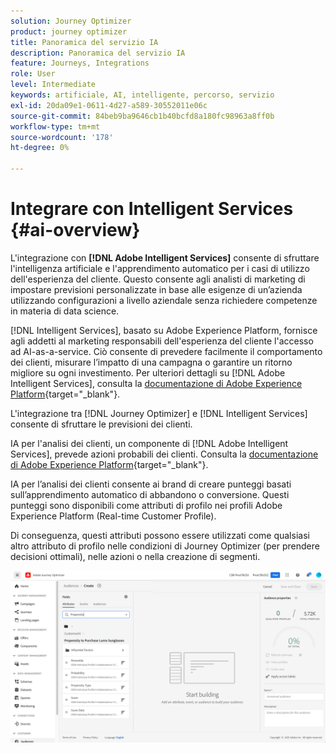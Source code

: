 ```yaml
---
solution: Journey Optimizer
product: journey optimizer
title: Panoramica del servizio IA
description: Panoramica del servizio IA
feature: Journeys, Integrations
role: User
level: Intermediate
keywords: artificiale, AI, intelligente, percorso, servizio
exl-id: 20da09e1-0611-4d27-a589-30552011e06c
source-git-commit: 84beb9ba9646cb1b40bcfd8a180fc98963a8ff0b
workflow-type: tm+mt
source-wordcount: '178'
ht-degree: 0%

---
```


# Integrare con Intelligent Services {#ai-overview}

L&#39;integrazione con **[!DNL Adobe Intelligent Services]** consente di sfruttare l&#39;intelligenza artificiale e l&#39;apprendimento automatico per i casi di utilizzo dell&#39;esperienza del cliente. Questo consente agli analisti di marketing di impostare previsioni personalizzate in base alle esigenze di un’azienda utilizzando configurazioni a livello aziendale senza richiedere competenze in materia di data science.

[!DNL Intelligent Services], basato su Adobe Experience Platform, fornisce agli addetti al marketing responsabili dell&#39;esperienza del cliente l&#39;accesso ad AI-as-a-service. Ciò consente di prevedere facilmente il comportamento dei clienti, misurare l’impatto di una campagna o garantire un ritorno migliore su ogni investimento. Per ulteriori dettagli su [!DNL Adobe Intelligent Services], consulta la [documentazione di Adobe Experience Platform](https://experienceleague.adobe.com/docs/experience-platform/intelligent-services/home.html?lang=it){target="_blank"}.

L&#39;integrazione tra [!DNL Journey Optimizer] e [!DNL Intelligent Services] consente di sfruttare le previsioni dei clienti.

IA per l&#39;analisi dei clienti, un componente di [!DNL Adobe Intelligent Services], prevede azioni probabili dei clienti. Consulta la [documentazione di Adobe Experience Platform](https://experienceleague.adobe.com/docs/experience-platform/intelligent-services/customer-ai/overview.html?lang=it){target="_blank"}.

IA per l’analisi dei clienti consente ai brand di creare punteggi basati sull’apprendimento automatico di abbandono o conversione. Questi punteggi sono disponibili come attributi di profilo nei profili Adobe Experience Platform (Real-time Customer Profile).

Di conseguenza, questi attributi possono essere utilizzati come qualsiasi altro attributo di profilo nelle condizioni di Journey Optimizer (per prendere decisioni ottimali), nelle azioni o nella creazione di segmenti.

![](assets/customer-ai.png)
